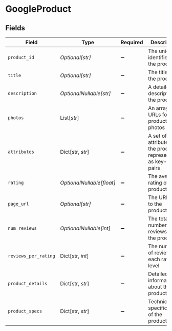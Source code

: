 # GoogleProduct


## Fields

| Field                                                               | Type                                                                | Required                                                            | Description                                                         |
| ------------------------------------------------------------------- | ------------------------------------------------------------------- | ------------------------------------------------------------------- | ------------------------------------------------------------------- |
| `product_id`                                                        | *Optional[str]*                                                     | :heavy_minus_sign:                                                  | The unique identifier for the product                               |
| `title`                                                             | *Optional[str]*                                                     | :heavy_minus_sign:                                                  | The title of the product                                            |
| `description`                                                       | *OptionalNullable[str]*                                             | :heavy_minus_sign:                                                  | A detailed description of the product                               |
| `photos`                                                            | List[*str*]                                                         | :heavy_minus_sign:                                                  | An array of URLs for the product photos                             |
| `attributes`                                                        | Dict[str, *str*]                                                    | :heavy_minus_sign:                                                  | A set of attributes for the product, represented as key-value pairs |
| `rating`                                                            | *OptionalNullable[float]*                                           | :heavy_minus_sign:                                                  | The average rating of the product                                   |
| `page_url`                                                          | *Optional[str]*                                                     | :heavy_minus_sign:                                                  | The URL link to the product page                                    |
| `num_reviews`                                                       | *OptionalNullable[int]*                                             | :heavy_minus_sign:                                                  | The total number of reviews for the product                         |
| `reviews_per_rating`                                                | Dict[str, *int*]                                                    | :heavy_minus_sign:                                                  | The number of reviews for each rating level                         |
| `product_details`                                                   | Dict[str, *str*]                                                    | :heavy_minus_sign:                                                  | Detailed information about the product                              |
| `product_specs`                                                     | Dict[str, *str*]                                                    | :heavy_minus_sign:                                                  | Technical specifications of the product                             |